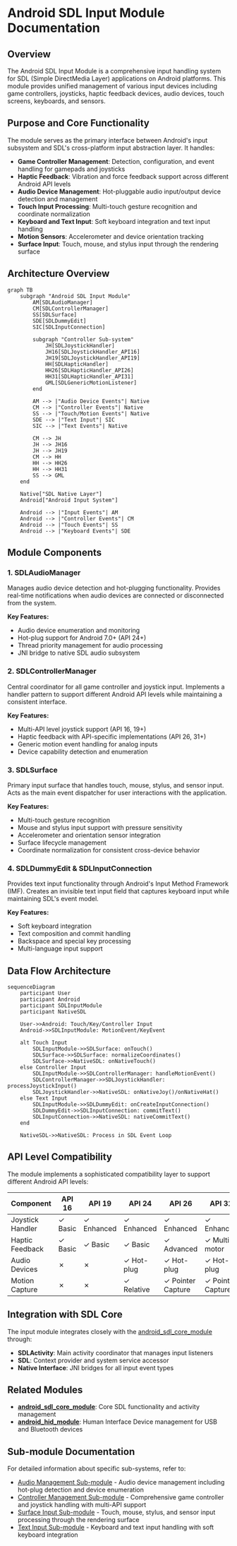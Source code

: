 # Android SDL Input Module Documentation

## Overview

The Android SDL Input Module is a comprehensive input handling system for SDL (Simple DirectMedia Layer) applications on Android platforms. This module provides unified management of various input devices including game controllers, joysticks, haptic feedback devices, audio devices, touch screens, keyboards, and sensors.

## Purpose and Core Functionality

The module serves as the primary interface between Android's input subsystem and SDL's cross-platform input abstraction layer. It handles:

- **Game Controller Management**: Detection, configuration, and event handling for gamepads and joysticks
- **Haptic Feedback**: Vibration and force feedback support across different Android API levels
- **Audio Device Management**: Hot-pluggable audio input/output device detection and management
- **Touch Input Processing**: Multi-touch gesture recognition and coordinate normalization
- **Keyboard and Text Input**: Soft keyboard integration and text input handling
- **Motion Sensors**: Accelerometer and device orientation tracking
- **Surface Input**: Touch, mouse, and stylus input through the rendering surface

## Architecture Overview

```mermaid
graph TB
    subgraph "Android SDL Input Module"
        AM[SDLAudioManager]
        CM[SDLControllerManager]
        SS[SDLSurface]
        SDE[SDLDummyEdit]
        SIC[SDLInputConnection]
        
        subgraph "Controller Sub-system"
            JH[SDLJoystickHandler]
            JH16[SDLJoystickHandler_API16]
            JH19[SDLJoystickHandler_API19]
            HH[SDLHapticHandler]
            HH26[SDLHapticHandler_API26]
            HH31[SDLHapticHandler_API31]
            GML[SDLGenericMotionListener]
        end
        
        AM --> |"Audio Device Events"| Native
        CM --> |"Controller Events"| Native
        SS --> |"Touch/Motion Events"| Native
        SDE --> |"Text Input"| SIC
        SIC --> |"Text Events"| Native
        
        CM --> JH
        JH --> JH16
        JH --> JH19
        CM --> HH
        HH --> HH26
        HH --> HH31
        SS --> GML
    end
    
    Native["SDL Native Layer"]
    Android["Android Input System"]
    
    Android --> |"Input Events"| AM
    Android --> |"Controller Events"| CM
    Android --> |"Touch Events"| SS
    Android --> |"Keyboard Events"| SDE
```

## Module Components

### 1. SDLAudioManager
Manages audio device detection and hot-plugging functionality. Provides real-time notifications when audio devices are connected or disconnected from the system.

**Key Features:**
- Audio device enumeration and monitoring
- Hot-plug support for Android 7.0+ (API 24+)
- Thread priority management for audio processing
- JNI bridge to native SDL audio subsystem

### 2. SDLControllerManager
Central coordinator for all game controller and joystick input. Implements a handler pattern to support different Android API levels while maintaining a consistent interface.

**Key Features:**
- Multi-API level joystick support (API 16, 19+)
- Haptic feedback with API-specific implementations (API 26, 31+)
- Generic motion event handling for analog inputs
- Device capability detection and enumeration

### 3. SDLSurface
Primary input surface that handles touch, mouse, stylus, and sensor input. Acts as the main event dispatcher for user interactions with the application.

**Key Features:**
- Multi-touch gesture recognition
- Mouse and stylus input support with pressure sensitivity
- Accelerometer and orientation sensor integration
- Surface lifecycle management
- Coordinate normalization for consistent cross-device behavior

### 4. SDLDummyEdit & SDLInputConnection
Provides text input functionality through Android's Input Method Framework (IMF). Creates an invisible text input field that captures keyboard input while maintaining SDL's event model.

**Key Features:**
- Soft keyboard integration
- Text composition and commit handling
- Backspace and special key processing
- Multi-language input support

## Data Flow Architecture

```mermaid
sequenceDiagram
    participant User
    participant Android
    participant SDLInputModule
    participant NativeSDL
    
    User->>Android: Touch/Key/Controller Input
    Android->>SDLInputModule: MotionEvent/KeyEvent
    
    alt Touch Input
        SDLInputModule->>SDLSurface: onTouch()
        SDLSurface->>SDLSurface: normalizeCoordinates()
        SDLSurface->>NativeSDL: onNativeTouch()
    else Controller Input
        SDLInputModule->>SDLControllerManager: handleMotionEvent()
        SDLControllerManager->>SDLJoystickHandler: processJoystickInput()
        SDLJoystickHandler->>NativeSDL: onNativeJoy()/onNativeHat()
    else Text Input
        SDLInputModule->>SDLDummyEdit: onCreateInputConnection()
        SDLDummyEdit->>SDLInputConnection: commitText()
        SDLInputConnection->>NativeSDL: nativeCommitText()
    end
    
    NativeSDL->>NativeSDL: Process in SDL Event Loop
```

## API Level Compatibility

The module implements a sophisticated compatibility layer to support different Android API levels:

| Component | API 16 | API 19 | API 24 | API 26 | API 31 |
|-----------|--------|--------|--------|--------|--------|
| Joystick Handler | ✓ Basic | ✓ Enhanced | ✓ Enhanced | ✓ Enhanced | ✓ Enhanced |
| Haptic Feedback | ✓ Basic | ✓ Basic | ✓ Basic | ✓ Advanced | ✓ Multi-motor |
| Audio Devices | ✗ | ✗ | ✓ Hot-plug | ✓ Hot-plug | ✓ Hot-plug |
| Motion Capture | ✗ | ✗ | ✓ Relative | ✓ Pointer Capture | ✓ Pointer Capture |

## Integration with SDL Core

The input module integrates closely with the [android_sdl_core_module](android_sdl_core_module.md) through:

- **SDLActivity**: Main activity coordinator that manages input listeners
- **SDL**: Context provider and system service accessor
- **Native Interface**: JNI bridges for all input event types

## Related Modules

- **[android_sdl_core_module](android_sdl_core_module.md)**: Core SDL functionality and activity management
- **[android_hid_module](android_hid_module.md)**: Human Interface Device management for USB and Bluetooth devices

## Sub-module Documentation

For detailed information about specific sub-systems, refer to:

- [Audio Management Sub-module](audio_management_sub_module.md) - Audio device management including hot-plug detection and device enumeration
- [Controller Management Sub-module](controller_management_sub_module.md) - Comprehensive game controller and joystick handling with multi-API support
- [Surface Input Sub-module](surface_input_sub_module.md) - Touch, mouse, stylus, and sensor input processing through the rendering surface
- [Text Input Sub-module](text_input_sub_module.md) - Keyboard and text input handling with soft keyboard integration